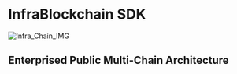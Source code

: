# InfraBlockchain SDK

![Infra_Chain_IMG](https://github.com/InfraBlockchain/infrablockchain-substrate/assets/46347738/1774fcad-6f7a-4a3e-95db-d2ff198f69b3)

## Enterprised Public Multi-Chain Architecture
